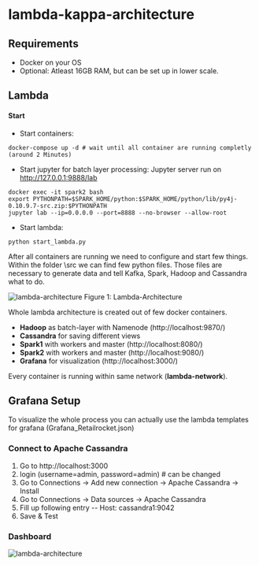 # lambda-kappa-architecture

## Requirements

- Docker on your OS
- Optional: Atleast 16GB RAM, but can be set up in lower scale.

## Lambda

#### Start
- Start containers:
```
docker-compose up -d # wait until all container are running completly (around 2 Minutes)
```
- Start jupyter for batch layer processing: Jupyter server run on http://127.0.0.1:9888/lab
```
docker exec -it spark2 bash
export PYTHONPATH=$SPARK_HOME/python:$SPARK_HOME/python/lib/py4j-0.10.9.7-src.zip:$PYTHONPATH
jupyter lab --ip=0.0.0.0 --port=8888 --no-browser --allow-root
```

- Start lambda:
```
python start_lambda.py
```

After all containers are running we need to configure and start few things. 
Within the folder \src we can find few python files. Those files are necessary 
to generate data and tell Kafka, Spark, Hadoop and Cassandra what to do. 

![lambda-architecture](./docs/img/lambda-architecture.svg)
Figure 1: Lambda-Architecture

Whole lambda architecture is created out of few docker containers.

- **Hadoop** as batch-layer with Namenode (http://localhost:9870/)
- **Cassandra** for saving different views
- **Spark1** with workers and master (http://localhost:8080/)
- **Spark2** with workers and master (http://localhost:9080/)
- **Grafana** for visualization (http://localhost:3000/)

Every container is running within same network (**lambda-network**).

## Grafana Setup

To visualize the whole process you can actually use the lambda templates 
for grafana (Grafana_Retailrocket.json)

### Connect to Apache Cassandra

1. Go to http://localhost:3000
2. login (username=admin, password=admin) # can be changed
3. Go to Connections -> Add new connection -> Apache Cassandra -> Install
4. Go to Connections -> Data sources -> Apache Cassandra
5. Fill up following entry -- Host: cassandra1:9042
6. Save & Test

### Dashboard

![lambda-architecture](./docs/img/lambda_dashboard.png)


